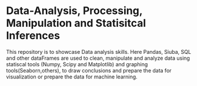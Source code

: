 # Data-Analysis, Processing, Manipulation and Statisitcal Inferences
This repository is to showcase Data analysis skills. Here Pandas, Siuba, SQL and other dataFrames are used to clean, manipulate and analyze data using statiscal tools (Numpy, Scipy and Matplotlib) and graphing tools(Seaborn,others), to draw conclusions and prepare the data for visualization or prepare the data for machine learning. 
